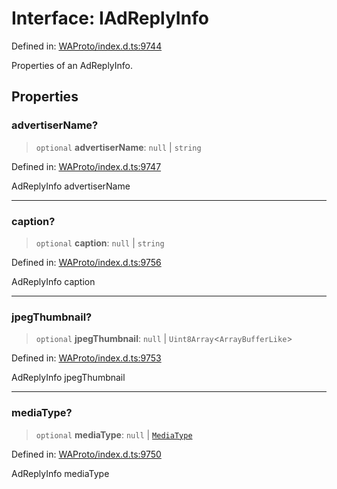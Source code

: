 # Interface: IAdReplyInfo

Defined in: [WAProto/index.d.ts:9744](https://github.com/Fokusdotid/Baileys/blob/039f28db78950e3bac7c407f144ea390dcdf207d/WAProto/index.d.ts#L9744)

Properties of an AdReplyInfo.

## Properties

### advertiserName?

> `optional` **advertiserName**: `null` \| `string`

Defined in: [WAProto/index.d.ts:9747](https://github.com/Fokusdotid/Baileys/blob/039f28db78950e3bac7c407f144ea390dcdf207d/WAProto/index.d.ts#L9747)

AdReplyInfo advertiserName

***

### caption?

> `optional` **caption**: `null` \| `string`

Defined in: [WAProto/index.d.ts:9756](https://github.com/Fokusdotid/Baileys/blob/039f28db78950e3bac7c407f144ea390dcdf207d/WAProto/index.d.ts#L9756)

AdReplyInfo caption

***

### jpegThumbnail?

> `optional` **jpegThumbnail**: `null` \| `Uint8Array`\<`ArrayBufferLike`\>

Defined in: [WAProto/index.d.ts:9753](https://github.com/Fokusdotid/Baileys/blob/039f28db78950e3bac7c407f144ea390dcdf207d/WAProto/index.d.ts#L9753)

AdReplyInfo jpegThumbnail

***

### mediaType?

> `optional` **mediaType**: `null` \| [`MediaType`](../namespaces/AdReplyInfo/enumerations/MediaType.md)

Defined in: [WAProto/index.d.ts:9750](https://github.com/Fokusdotid/Baileys/blob/039f28db78950e3bac7c407f144ea390dcdf207d/WAProto/index.d.ts#L9750)

AdReplyInfo mediaType
